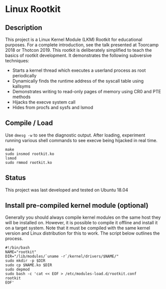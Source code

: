 # Linux Rootkit


## Description

This project is a Linux Kernel Module (LKM) Rootkit for educational purposes. For a 
complete introduction, see the talk presented at Toorcamp 2018 or Thotcon 2019. This 
rootkit is deliberately simplified to teach the basics of rootkit development. It 
demonstrates the following subversive techniques: 

 * Starts a kernel thread which executes a userland process as root periodically
 * Dynamically finds the runtime address of the syscall table using kallsyms
 * Demonstrates writing to read-only pages of memory using CR0 and PTE methods
 * Hijacks the execve system call
 * Hides from procfs and sysfs and lsmod


## Compile / Load

Use `dmesg -w` to see the diagnostic output. After loading, experiment running various
shell commands to see execve being hijacked in real time.


```
make
sudo insmod rootkit.ko
lsmod
sudo rmmod rootkit.ko
```

## Status

This project was last developed and tested on Ubuntu 18.04 


## Install pre-compiled kernel module (optional) 

Generally you should always compile kernel modules on the same host they will be installed
on. However, it is possible to compile it offline and install it on a target system. Note 
that it must be compiled with the same kernel version and Linux distribution for this to 
work. The script below outlines the process.

```
#!/bin/bash
NAME="rootkit"
DIR="/lib/modules/`uname -r`/kernel/drivers/$NAME/"
sudo mkdir -p $DIR
sudo cp $NAME.ko $DIR
sudo depmod
sudo bash -c 'cat << EOF > /etc/modules-load.d/rootkit.conf
rootkit
EOF'
```


